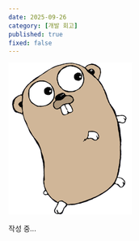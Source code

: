 ```yaml
---
date: 2025-09-26
category: [개발 회고]
published: true
fixed: false
---
```


![](/assets/gopher.png)

작성 중...
